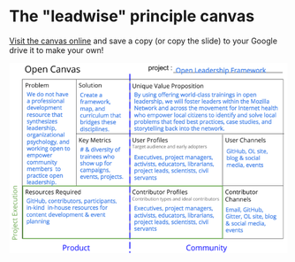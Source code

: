 # The "leadwise" principle canvas

[Visit the canvas online](`https://docs.google.com/presentation/d/1nvO0bnZ8iarcFOW8BrN6RzZg17xrkh1StTp_G1PmZx0/edit#slide=id.g2c8f573b69_0_11`) and save a copy (or copy the slide) to your Google drive it to make your own!

![An open canvas graphic organizer sharing the details of this project](images/olf-canvas.png)
